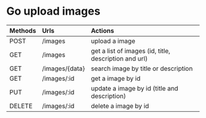 # Go upload images

| Methods | Urls           | Actions                                               |
| :------ | :------------- | :---------------------------------------------------- |
| POST    | /images        | upload a image                                        |
| GET     | /images        | get a list of images (id, title, description and url) |
| GET     | /images/{data} | search image by title or description                  |
| GET     | /images/:id    | get a image by id                                     |
| PUT     | /images/:id    | update a image by id (title and description)          |
| DELETE  | /images/:id    | delete a image by id                                  |
